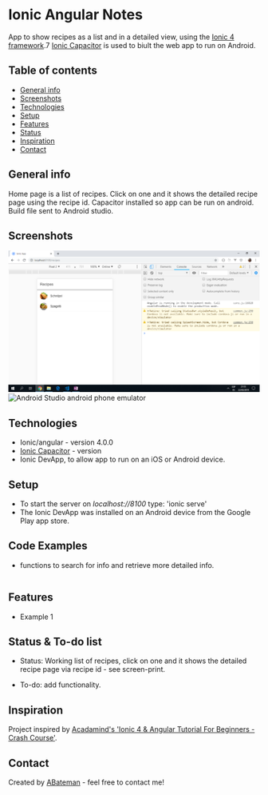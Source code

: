 # Ionic Angular Notes

App to show recipes as a list and in a detailed view, using the [Ionic 4 framework](https://ionicframework.com/docs).7
[Ionic Capacitor](https://capacitor.ionicframework.com/) is used to biult the web app to run on Android.

## Table of contents

* [General info](#general-info)
* [Screenshots](#screenshots)
* [Technologies](#technologies)
* [Setup](#setup)
* [Features](#features)
* [Status](#status)
* [Inspiration](#inspiration)
* [Contact](#contact)

## General info

Home page is a list of recipes. Click on one and it shows the detailed recipe page using the recipe id. Capacitor installed so app can be run on android. Build file sent to Android studio. 

## Screenshots

![Home Page Recipe List](./img/recipe-list.png)
![Android Studio android phone emulator](./img/)

## Technologies

* Ionic/angular - version 4.0.0
* [Ionic Capacitor](https://capacitor.ionicframework.com/docs/) - version
* Ionic DevApp, to allow app to run on an iOS or Android device.

## Setup

* To start the server on _localhost://8100_ type: 'ionic serve'
* The Ionic DevApp was installed on an Android device from the Google Play app store.

## Code Examples

* functions to search for info and retrieve more detailed info.

```typescript

```

## Features

* Example 1

## Status & To-do list

* Status: Working list of recipes, click on one and it shows the detailed recipe page via recipe id - see screen-print.

* To-do: add functionality.

## Inspiration

Project inspired by [Acadamind's 'Ionic 4 & Angular Tutorial For Beginners - Crash Course'](https://www.youtube.com/watch?v=r2ga-iXS5i4).

## Contact

Created by [ABateman](https://www.andrewbateman.org) - feel free to contact me!